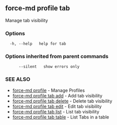 ## force-md profile tab

Manage tab visibility

### Options

```
  -h, --help   help for tab
```

### Options inherited from parent commands

```
      --silent   show errors only
```

### SEE ALSO

* [force-md profile](force-md_profile.md)	 - Manage Profiles
* [force-md profile tab add](force-md_profile_tab_add.md)	 - Add tab visibility
* [force-md profile tab delete](force-md_profile_tab_delete.md)	 - Delete tab visibility
* [force-md profile tab edit](force-md_profile_tab_edit.md)	 - Edit tab visibility
* [force-md profile tab list](force-md_profile_tab_list.md)	 - List tab visibility
* [force-md profile tab table](force-md_profile_tab_table.md)	 - List Tabs in a table

